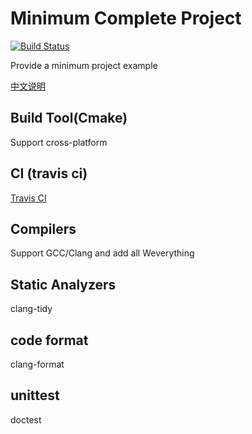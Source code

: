 # Minimum Complete Project

[![Build Status](https://travis-ci.org/Trree/MiniCompleteProject.svg?branch=master)](https://travis-ci.org/Trree/MiniCompleteProject)

Provide a minimum project example

[中文说明](doc/description.md)

## Build Tool(Cmake)

Support cross-platform

## CI (travis ci)

[Travis CI](http://travis-ci.org/)

## Compilers

Support GCC/Clang and add all Weverything

## Static Analyzers

clang-tidy


## code format

clang-format

## unittest

doctest
